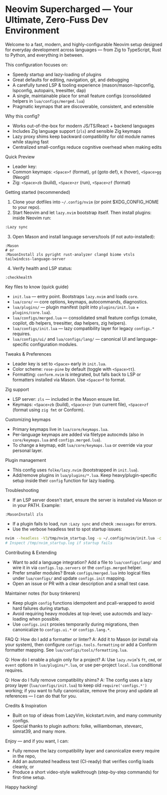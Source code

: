 # Neovim Supercharged — Your Ultimate, Zero-Fuss Dev Environment

Welcome to a fast, modern, and highly-configurable Neovim setup designed for everyday development across languages — from Zig to TypeScript, Rust to Python, and everything in between.

This configuration focuses on:
- Speedy startup and lazy-loading of plugins
- Great defaults for editing, navigation, git, and debugging
- A carefully tuned LSP & tooling experience (mason/mason-lspconfig, lspconfig, autopairs, treesitter, dap)
- A single, maintainable place for small feature configs (consolidated helpers in `lua/configs/merged.lua`)
- Pragmatic keymaps that are discoverable, consistent, and extensible

Why this config?
- Works out-of-the-box for modern JS/TS/React + backend languages
- Includes Zig language support (`zls`) and sensible Zig keymaps
- Lazy proxy shims keep backward compatibility for old module names while staying fast
- Centralized small-configs reduce cognitive overhead when making edits

Quick Preview
- Leader key: <Space>
- Common keymaps: `<Space>f` (format), `gd` (goto def), `K` (hover), `<Space>gg` (Neogit)
- Zig: `<Space>zb` (build), `<Space>zr` (run), `<Space>zf` (format)

Getting started (recommended)
1. Clone your dotfiles into `~/.config/nvim` (or point $XDG_CONFIG_HOME to your repo).
2. Start Neovim and let `lazy.nvim` bootstrap itself. Then install plugins: inside Neovim run:

```bash
:Lazy sync
```

3. Open Mason and install language servers/tools (if not auto-installed):

```vim
:Mason
# or
:MasonInstall zls pyright rust-analyzer clangd biome vtsls tailwindcss-language-server
```

4. Verify health and LSP status:

```vim
:checkhealth
```

Key files to know (quick guide)
- `init.lua` — entry point. Bootstraps `lazy.nvim` and loads `core`.
- `lua/core/` — core options, keymaps, autocommands, diagnostics.
- `lua/plugins/` — plugin manifest (split into `plugins/init.lua` + `plugins/core.lua`).
- `lua/configs/merged.lua` — consolidated small feature configs (cmake, copilot, db helpers, treesitter, dap helpers, zig helpers).
- `lua/configs/init.lua` — lazy compatibility layer for legacy `configs.*` requires.
- `lua/configs/ui/` and `lua/configs/lang/` — canonical UI and language-specific configuration modules.

Tweaks & Preferences
- Leader key is set to `<Space>` early in `init.lua`.
- Color scheme: `rose-pine` by default (toggle with `<Space>tt`).
- Formatting: `conform.nvim` is integrated, but falls back to LSP or formatters installed via Mason. Use `<Space>f` to format.

Zig support
- LSP server: `zls` — included in the Mason ensure list.
- Keymaps: `<Space>zb` (build), `<Space>zr` (run current file), `<Space>zf` (format using `zig fmt` or Conform).

Customizing keymaps
- Primary keymaps live in `lua/core/keymaps.lua`.
- Per-language keymaps are added via filetype autocmds (also in `core/keymaps.lua` and `configs.merged.lua`).
- To change a keymap, edit `lua/core/keymaps.lua` or override via your personal layer.

Plugin management
- This config uses `folke/lazy.nvim` (bootstrapped in `init.lua`).
- Add/remove plugins in `lua/plugins/*.lua`. Keep heavy/plugin-specific setup inside their `config` function for lazy loading.

Troubleshooting
- If an LSP server doesn't start, ensure the server is installed via Mason or in your PATH. Example:

```vim
:MasonInstall zls
```

- If a plugin fails to load, run `:Lazy sync` and check `:messages` for errors.
- Use the verbose headless test to spot startup issues:

```bash
nvim --headless -V3/tmp/nvim_startup.log -u ~/.config/nvim/init.lua -c 'lua print("START_OK")' -c qa
# Inspect /tmp/nvim_startup.log if startup fails
```

Contributing & Extending
- Want to add a language integration? Add a file to `lua/configs/lang/` and wire it in via `configs.lsp.servers` or the `configs.merged` helper.
- Prefer smaller modules? Break `configs/merged.lua` into logical files under `lua/configs/` and update `configs.init` mapping.
- Open an issue or PR with a clear description and a small test case.

Maintainer notes (for busy tinkerers)
- Keep plugin `config` functions idempotent and pcall-wrapped to avoid hard failures during startup.
- Avoid requiring heavy modules at top-level; use autocmds and lazy-loading when possible.
- Use `configs.init` proxies temporarily during migrations, then canonicalize to `configs.ui.*` or `configs.lang.*`.

FAQ
Q: How do I add a formatter or linter?
A: Add it to Mason (or install via your system), then configure `configs.tools.formatting` or add a Conform formatter mapping. See `lua/configs/tools/formatting.lua`.

Q: How do I enable a plugin only for a project?
A: Use `lazy.nvim`'s `ft`, `cmd`, or `event` options in `lua/plugins/*.lua`, or use per-project `local.lua` conditional requires.

Q: How do I fully remove compatibility shims?
A: The config uses a lazy proxy layer (`lua/configs/init.lua`) to keep old `require('configs.*')` working; if you want to fully canonicalize, remove the proxy and update all references — I can do that for you.

Credits & Inspiration
- Built on top of ideas from LazyVim, kickstart.nvim, and many community configs.
- Special thanks to plugin authors: folke, williamboman, stevearc, simrat39, and many more.

Enjoy — and if you want, I can:
- Fully remove the lazy compatibility layer and canonicalize every require in the repo,
- Add an automated headless test (CI-ready) that verifies config loads cleanly, or
- Produce a short video-style walkthrough (step-by-step commands) for first-time setup.

Happy hacking!

